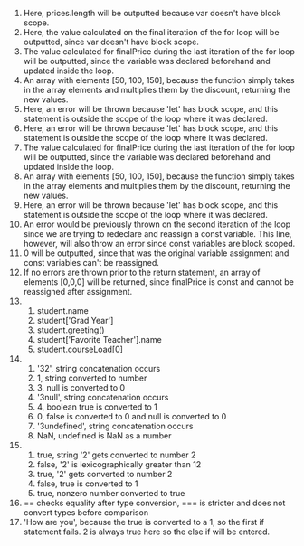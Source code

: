 1. Here, prices.length will be outputted because var doesn't have block scope.
2. Here, the value calculated on the final iteration of the for loop will be outputted, since var doesn't have block scope. 
3. The value calculated for finalPrice during the last iteration of the for loop will be outputted, since the variable was declared beforehand and updated inside the loop.
4. An array with elements [50, 100, 150], because the function simply takes in the array elements and multiplies them by the discount, returning the new values. 
5. Here, an error will be thrown because 'let' has block scope, and this statement is outside the scope of the loop where it was declared.
6. Here, an error will be thrown because 'let' has block scope, and this statement is outside the scope of the loop where it was declared.
7. The value calculated for finalPrice during the last iteration of the for loop will be outputted, since the variable was declared beforehand and updated inside the loop.
8. An array with elements [50, 100, 150], because the function simply takes in the array elements and multiplies them by the discount, returning the new values. 
9. Here, an error will be thrown because 'let' has block scope, and this statement is outside the scope of the loop where it was declared.
10. An error would be previously thrown on the second iteration of the loop since we are trying to redeclare and reassign a const variable. This line, however, will also throw an error since const variables are block scoped.
11. 0 will be outputted, since that was the original variable assignment and const variables can't be reassigned. 
12. If no errors are thrown prior to the return statement, an array of elements [0,0,0] will be returned, since finalPrice is const and cannot be reassigned after assignment. 
13.
	1. student.name
	2. student['Grad Year']
	3. student.greeting()
	4. student['Favorite Teacher'].name
	5. student.courseLoad[0]
14. 
	1. '32', string concatenation occurs
	2. 1, string converted to number
	3. 3, null is converted to 0 
	4. '3null', string concatenation occurs
	5. 4, boolean true is converted to 1
	6. 0, false is converted to 0 and null is converted to 0
	7. '3undefined', string concatenation occurs
	8. NaN, undefined is NaN as a number
15.
	1. true, string '2' gets converted to number 2
	2. false, '2' is lexicographically greater than 12
	3. true, '2' gets converted to number 2
	4. false, true is converted to 1
	5. true, nonzero number converted to true
16. == checks equality after type conversion, === is stricter and does not convert types before comparison
17. 'How are you', because the true is converted to a 1, so the first if statement fails. 2 is always true here so the else if will be entered.
